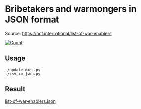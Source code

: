 # Bribetakers and warmongers in JSON format

Source: https://acf.international/list-of-war-enablers

[![Count](https://img.shields.io/badge/count-7519-red)](https://acf.international/list-of-war-enablers)

## Usage

```
./update_docs.py
./csv_to_json.py
```

## Result

[list-of-war-enablers.json](https://raw.githubusercontent.com/sirekanian/list-of-war-enablers/master/list-of-war-enablers.json)
